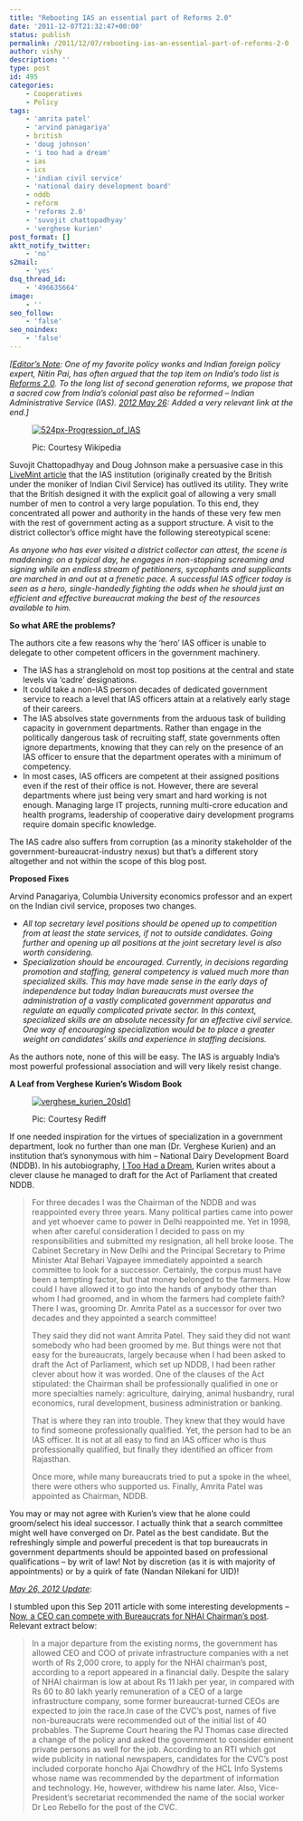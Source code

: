 ```yaml
---
title: "Rebooting IAS an essential part of Reforms 2.0"
date: '2011-12-07T21:32:47+00:00'
status: publish
permalink: /2011/12/07/rebooting-ias-an-essential-part-of-reforms-2-0
author: vishy
description: ''
type: post
id: 495
categories:
    - Cooperatives
    - Policy
tags:
    - 'amrita patel'
    - 'arvind panagariya'
    - british
    - 'doug johnson'
    - 'i too had a dream'
    - ias
    - ics
    - 'indian civil service'
    - 'national dairy development board'
    - nddb
    - reform
    - 'reforms 2.0'
    - 'suvojit chattopadhyay'
    - 'verghese kurien'
post_format: []
aktt_notify_twitter:
    - 'no'
s2mail:
    - 'yes'
dsq_thread_id:
    - '496635664'
image:
    - ''
seo_follow:
    - 'false'
seo_noindex:
    - 'false'
---
```

*\[<span style="text-decoration: underline;">Editor’s Note</span>: One of my favorite policy wonks and Indian foreign policy expert, Nitin Pai, has often argued that the top item on India’s todo list is [Reforms 2.0](http://pragati.nationalinterest.in/2010/12/reforms20/). To the long list of second generation reforms, we propose that a sacred cow from India’s colonial past also be reformed – Indian Administrative Service (IAS). <span style="text-decoration: underline;">2012 May 26</span>: Added a very relevant link at the end.\]*

<figure aria-describedby="caption-attachment-497" class="wp-caption alignright" id="attachment_497" style="width: 524px">

[![](../../../../uploads/2011/12/524px-Progression_of_IAS.jpg "524px-Progression_of_IAS")](../../../../uploads/2011/12/524px-Progression_of_IAS.jpg)<figcaption class="wp-caption-text" id="caption-attachment-497">Pic: Courtesy Wikipedia</figcaption></figure>

Suvojit Chattopadhyay and Doug Johnson make a persuasive case in this [LiveMint article](http://www.livemint.com/2011/11/23130933/Views--Is-the-IAS-a-steel-fra.html) that the IAS institution (originally created by the British under the moniker of Indian Civil Service) has outlived its utility. They write that the British designed it with the explicit goal of allowing a very small number of men to control a very large population. To this end, they concentrated all power and authority in the hands of these very few men with the rest of government acting as a support structure. A visit to the district collector’s office might have the following stereotypical scene:

*As anyone who has ever visited a district collector can attest, the scene is maddening: on a typical day, he engages in non-stopping screaming and signing while an endless stream of petitioners, sycophants and supplicants are marched in and out at a frenetic pace. A successful IAS officer today is seen as a hero, single-handedly fighting the odds when he should just an efficient and effective bureaucrat making the best of the resources available to him.*

**So what ARE the problems?**

The authors cite a few reasons why the ‘hero’ IAS officer is unable to delegate to other competent officers in the government machinery.

- The IAS has a stranglehold on most top positions at the central and state levels via ‘cadre’  designations.
- It could take a non-IAS person decades of dedicated government service to reach a level that IAS officers attain at a relatively early stage of their careers.
- The IAS absolves state governments from the arduous task of building capacity in government departments. Rather than engage in the politically dangerous task of recruiting staff, state governments often ignore departments, knowing that they can rely on the presence of an IAS officer to ensure that the department operates with a minimum of competency.
- In most cases, IAS officers are competent at their assigned positions even if the rest of their office is not. However, there are several departments where just being very smart and hard working is not enough. Managing large IT projects, running multi-crore education and health programs, leadership of cooperative dairy development programs require domain specific knowledge.

The IAS cadre also suffers from corruption (as a minority stakeholder of the government-bureaucrat-industry nexus) but that’s a different story altogether and not within the scope of this blog post.

**Proposed Fixes**

Arvind Panagariya, Columbia University economics professor and an expert on the Indian civil service, proposes two changes.

- *All top secretary level positions should be opened up to competition from at least the state services, if not to outside candidates. Going further and opening up all positions at the joint secretary level is also worth considering.*
- *Specialization should be encouraged. Currently, in decisions regarding promotion and staffing, general competency is valued much more than specialized skills. This may have made sense in the early days of independence but today Indian bureaucrats must oversee the administration of a vastly complicated government apparatus and regulate an equally complicated private sector. In this context, specialized skills are an absolute necessity for an effective civil service. One way of encouraging specialization would be to place a greater weight on candidates’ skills and experience in staffing decisions.*

As the authors note, none of this will be easy. The IAS is arguably India’s most powerful professional association and will very likely resist change.

**A Leaf from Verghese Kurien’s Wisdom Book**

<figure aria-describedby="caption-attachment-498" class="wp-caption alignleft" id="attachment_498" style="width: 300px">

[![](../../../../uploads/2011/12/verghese_kurien_20sld1.jpg "verghese_kurien_20sld1")](../../../../uploads/2011/12/verghese_kurien_20sld1.jpg)<figcaption class="wp-caption-text" id="caption-attachment-498">Pic: Courtesy Rediff</figcaption></figure>

If one needed inspiration for the virtues of specialization in a government department, look no further than one man (Dr. Verghese Kurien) and an institution that’s synonymous with him – National Dairy Development Board (NDDB). In his autobiography, [I Too Had a Dream](http://www.flipkart.com/books/8174364072/search-books-i-too-had-a-dream/1?pid=0v23fkmtvc&ref=e42670cb-00ed-4e24-b91e-bf959c33e5bc&_l=CJHVEqJO3veuHytbACc9dw--&_r=_RafKcSgwm750z6C80hKmA--), Kurien writes about a clever clause he managed to draft for the Act of Parliament that created NDDB.

> For three decades I was the Chairman of the NDDB and was reappointed every three years. Many political parties came into power and yet whoever came to power in Delhi reappointed me. Yet in 1998, when after careful consideration I decided to pass on my responsibilities and submitted my resignation, all hell broke loose. The Cabinet Secretary in New Delhi and the Principal Secretary to Prime Minister Atal Behari Vajpayee immediately appointed a search committee to look for a successor. Certainly, the corpus must have been a tempting factor, but that money belonged to the farmers. How could I have allowed it to go into the hands of anybody other than whom I had groomed, and in whom the farmers had complete faith? There I was, grooming Dr. Amrita Patel as a successor for over two decades and they appointed a search committee!
> 
> They said they did not want Amrita Patel. They said they did not want somebody who had been groomed by me. But things were not that easy for the bureaucrats, largely because when I had been asked to draft the Act of Parliament, which set up NDDB, I had been rather clever about how it was worded. One of the clauses of the Act stipulated: the Chairman shall be professionally qualified in one or more specialties namely: agriculture, dairying, animal husbandry, rural economics, rural development, business administration or banking.
> 
> That is where they ran into trouble. They knew that they would have to find someone professionally qualified. Yet, the person had to be an IAS officer. It is not at all easy to find an IAS officer who is thus professionally qualified, but finally they identified an officer from Rajasthan.
> 
> Once more, while many bureaucrats tried to put a spoke in the wheel, there were others who supported us. Finally, Amrita Patel was appointed as Chairman, NDDB.

You may or may not agree with Kurien’s view that he alone could groom/select his ideal successor. I actually think that a search committee might well have converged on Dr. Patel as the best candidate. But the refreshingly simple and powerful precedent is that top bureaucrats in government departments should be appointed based on professional qualifications – by writ of law! Not by discretion (as it is with majority of appointments) or by a quirk of fate (Nandan Nilekani for UID)!

*<span style="text-decoration: underline;">May 26, 2012 Update</span>*:

I stumbled upon this Sep 2011 article with some interesting developments – [Now, a CEO can compete with Bureaucrats for NHAI Chairman’s post](http://www.babusofindia.com/2011/09/now-ceo-can-compete-with-bureaucrats.html). Relevant extract below:

> In a major departure from the existing norms, the government has allowed CEO and COO of private infrastructure companies with a net worth of Rs 2,000 crore, to apply for the NHAI chairman’s post, according to a report appeared in a financial daily. Despite the salary of NHAI chairman is low at about Rs 11 lakh per year, in compared with Rs 60 to 80 lakh yearly remuneration of a CEO of a large infrastructure company, some former bureaucrat-turned CEOs are expected to join the race.In case of the CVC’s post, names of five non-bureaucrats were recommended out of the initial list of 40 probables. The Supreme Court hearing the PJ Thomas case directed a change of the policy and asked the government to consider eminent private persons as well for the job. According to an RTI which got wide publicity in national newspapers, candidates for the CVC’s post included corporate honcho Ajai Chowdhry of the HCL Info Systems whose name was recommended by the department of information and technology. He, however, withdrew his name later. Also, Vice-President’s secretariat recommended the name of the social worker Dr Leo Rebello for the post of the CVC.

